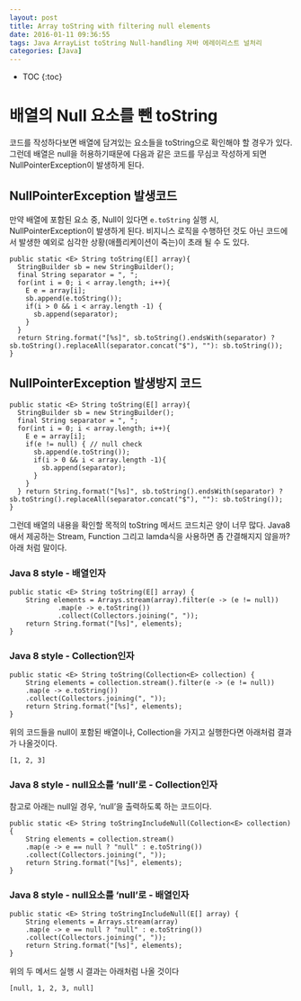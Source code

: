 ```yaml
---
layout: post
title: Array toString with filtering null elements
date: 2016-01-11 09:36:55
tags: Java ArrayList toString Null-handling 자바 에레이리스트 널처리
categories: [Java]
---
```


* TOC
{:toc}

# 배열의 Null 요소를 뺀 toString
코드를 작성하다보면 배열에 담겨있는 요소들을 toString으로 확인해야 할 경우가 있다. 그런데 배열은 null을 허용하기때문에 다음과 같은 코드를 무심코 작성하게 되면 NullPointerException이 발생하게 된다.

## NullPointerException 발생코드
만약 배열에 포함된 요소 중, Null이 있다면 ```e.toString``` 실행 시, NullPointerException이 발생하게 된다. 비지니스 로직을 수행하던 것도 아닌 코드에서 발생한 예외로 심각한 상황(애플리케이션이 죽는)이 초래 될 수 도 있다.

```
public static <E> String toString(E[] array){
  StringBuilder sb = new StringBuilder();
  final String separator = ", ";
  for(int i = 0; i < array.length; i++){
    E e = array[i];
    sb.append(e.toString());
    if(i > 0 && i < array.length -1) {
      sb.append(separator);
    }
  }
  return String.format("[%s]", sb.toString().endsWith(separator) ? sb.toString().replaceAll(separator.concat("$"), ""): sb.toString());
}

```

## NullPointerException 발생방지 코드

```
public static <E> String toString(E[] array){
  StringBuilder sb = new StringBuilder();
  final String separator = ", ";
  for(int i = 0; i < array.length; i++){
    E e = array[i];
    if(e != null) { // null check
      sb.append(e.toString());
      if(i > 0 && i < array.length -1){
        sb.append(separator);
      }
    }
  } return String.format("[%s]", sb.toString().endsWith(separator) ? sb.toString().replaceAll(separator.concat("$"), ""): sb.toString());
}

```
그런데 배열의 내용을 확인할 목적의 toString 메서드 코드치곤 양이 너무 많다. Java8애서 제공하는 Stream, Function 그리고 lamda식을 사용하면 좀 간결해지지 않을까? 아래 처럼 말이다.

### Java 8 style - 배열인자

```
public static <E> String toString(E[] array) {
    String elements = Arrays.stream(array).filter(e -> (e != null))
            .map(e -> e.toString())
            .collect(Collectors.joining(", "));
    return String.format("[%s]", elements);
}

```

### Java 8 style - Collection인자

```
public static <E> String toString(Collection<E> collection) {
    String elements = collection.stream().filter(e -> (e != null))
    .map(e -> e.toString())
    .collect(Collectors.joining(", "));
    return String.format("[%s]", elements);
}

```

위의 코드들을 null이 포함된 배열이나, Collection을 가지고 실행한다면 아래처럼 결과가 나올것이다.

```
[1, 2, 3]
```

### Java 8 style - null요소를 ‘null’로 - Collection인자
참고로 아래는 null일 경우, ‘null’을 출력하도록 하는 코드이다.

```
public static <E> String toStringIncludeNull(Collection<E> collection) {
    String elements = collection.stream()
    .map(e -> e == null ? "null" : e.toString())
    .collect(Collectors.joining(", "));
    return String.format("[%s]", elements);
}
```

### Java 8 style - null요소를 ‘null’로 - 배열인자

```
public static <E> String toStringIncludeNull(E[] array) {
    String elements = Arrays.stream(array)
    .map(e -> e == null ? "null" : e.toString())
    .collect(Collectors.joining(", "));
    return String.format("[%s]", elements);
}
```

위의 두 메서드 실행 시 결과는 아래처럼 나올 것이다

```
[null, 1, 2, 3, null]
```
